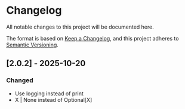 # Changelog

All notable changes to this project will be documented here.

The format is based on [Keep a Changelog](https://keepachangelog.com/en/1.1.0/),
and this project adheres to [Semantic Versioning](https://semver.org/spec/v2.0.0.html).


## [2.0.2] - 2025-10-20
### Changed
- Use logging instead of print
- X | None instead of Optional[X] 
